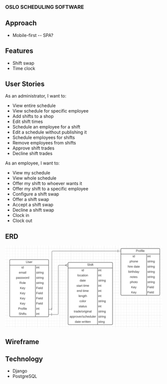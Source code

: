 ### OSLO SCHEDULING SOFTWARE

## Approach
- Mobile-first
-- SPA?

## Features
- Shift swap
- Time clock

## User Stories
As an administrator, I want to:
- View entire schedule
- View schedule for specific employee
- Add shifts to a shop
- Edit shift times
- Schedule an employee for a shift
- Edit a schedule without publishing it
- Schedule employees for shifts
- Remove employees from shifts
- Approve shift trades
- Decline shift trades

As an employee, I want to:
- View my schedule
- View whole schedule
- Offer my shift to whoever wants it
- Offer my shift to a specific employee
- Configure a shift swap
- Offer a shift swap
- Accept a shift swap
- Decline a shift swap
- Clock in
- Clock out

## ERD

![erd](scheduling.png)


## Wireframe

## Technology
- Django
- PostgreSQL


